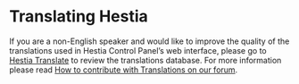 # Translating Hestia

If you are a non-English speaker and would like to improve the quality
of the translations used in Hestia Control Panel’s web interface,
please go to [Hestia
Translate](https://translate.hestiacp.com/projects/) to review the
translations database. For more information please read [How to
contribute with Translations on our
forum](https://forum.hestiacp.com/t/how-to-contribute-with-translations/1664).
